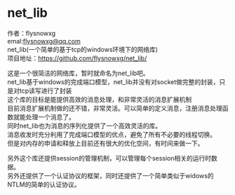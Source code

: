 # net_lib  
作者：flysnowxg  
emal:flysnowxg@qq.com  
net_lib(一个简单的基于tcp的windows环境下的网络库)  
项目地址：https://github.com/flysnowxg/net_lib/
  
这是一个很简洁的网络库，暂时就命名为net_lib吧。  
net_lib基于windows的完成端口模型，net_lib并没有对socket做完整的封装，只是对tcp读写进行了封装  
这个库的目标是能提供高效的消息处理，和非常灵活的消息扩展机制  
目前消息扩展机制做的还不错，非常灵活。可以简单的定义消息，注册消息处理函数就能处理一个消息了。  
同时net_lib也为消息的序列化提供了一个高效灵活的库。  
消息收发时充分利用了完成端口模型的优点，避免了所有不必要的线程切换。  
但是对内存的申请和释放上目前还有很大的优化空间，有时间来做一下。  
  
另外这个库还提供session的管理机制，可以管理每个session相关的运行时数据。  
另外还提供了一个认证协议的框架，同时还提供了一个简单类似于widows的NTLM的简单的认证协议。  
